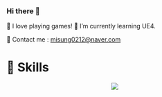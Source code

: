 ### Hi there 👋

💖 I love playing games!
🌱 I’m currently learning UE4.

💬 Contact me : misung0212@naver.com

<h1>🔨 Skills </h1>
<p align="center"><img src="https://img.shields.io/badge/Python-3766AB?style=flat-square&logo=Python&logoColor=white"/></a>&nbsp </p>



<!--
**MisungKims/MisungKims** is a ✨ _special_ ✨ repository because its `README.md` (this file) appears on your GitHub profile.

Here are some ideas to get you started:

- 🔭 I’m currently working on ...
- 🌱 I’m currently learning ...
- 👯 I’m looking to collaborate on ...
- 🤔 I’m looking for help with ...
- 💬 Ask me about ...
- 📫 How to reach me: ...
- 😄 Pronouns: ...
- ⚡ Fun fact: ...
-->
